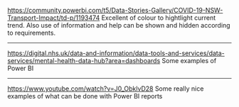 https://community.powerbi.com/t5/Data-Stories-Gallery/COVID-19-NSW-Transport-Impact/td-p/1193474
Excellent of colour to hightlight current trend.  Also use of information and help can be shown and hidden according to requirements.

---
https://digital.nhs.uk/data-and-information/data-tools-and-services/data-services/mental-health-data-hub?area=dashboards
Some examples of Power BI 

---
https://www.youtube.com/watch?v=J0_ObklvD28
Some really nice examples of what can be done with Power BI reports
